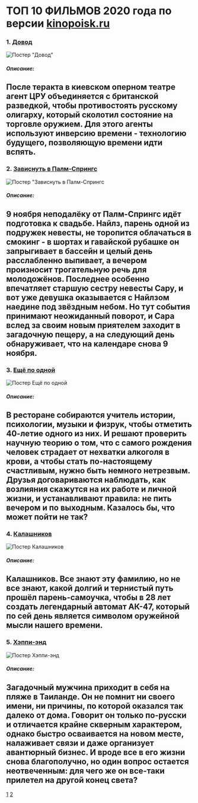 # ТОП 10 ФИЛЬМОВ 2020 года по версии [kinopoisk.ru](https://www.kinopoisk.ru/)
### 1. [Довод](https://www.kinopoisk.ru/film/1236063/) 
![Постер "Довод"](https://avatars.mds.yandex.net/get-kinopoisk-image/1773646/adaaab38-f1c9-41cc-98e8-ae1b8c5f5c23/300x450)
##### Описание: 
После теракта в киевском оперном театре агент ЦРУ объединяется с британской разведкой, чтобы противостоять русскому олигарху, который сколотил состояние на торговле оружием. Для этого агенты используют инверсию времени - технологию будущего, позволяющую времени идти вспять.
---
### 2. [Зависнуть в Палм-Спрингс](https://www.kinopoisk.ru/film/1245524/)
![Постер "Зависнуть в Палм-Спрингс](https://avatars.mds.yandex.net/get-kinopoisk-image/1599028/4c5e3735-0867-4994-869f-8403f02e9239/300x450)
##### Описание: 
9 ноября неподалёку от Палм-Спрингс идёт подготовка к свадьбе. Найлз, парень одной из подружек невесты, не торопится облачаться в смокинг - в шортах и гавайской рубашке он запрыгивает в бассейн и целый день расслабленно выпивает, а вечером произносит трогательную речь для молодожёнов. Последнее особенно впечатляет старшую сестру невесты Сару, и вот уже девушка оказывается с Найлзом наедине под звёздным небом. Но тут события принимают неожиданный поворот, и Сара вслед за своим новым приятелем заходит в загадочную пещеру, а на следующий день обнаруживает, что на календаре снова 9 ноября.
---
### 3. [Ещё по одной](https://www.kinopoisk.ru/film/1263705/)
![Постер Ещё по одной](https://avatars.mds.yandex.net/get-kinopoisk-image/1773646/a575032b-1b9f-4ea4-adf2-a3dd3359acc8/300x450)
##### Описание: 
В ресторане собираются учитель истории, психологии, музыки и физрук, чтобы отметить 40-летие одного из них. И решают проверить научную теорию о том, что c самого рождения человек страдает от нехватки алкоголя в крови, а чтобы стать по-настоящему счастливым, нужно быть немного нетрезвым. Друзья договариваются наблюдать, как возлияния скажутся на их работе и личной жизни, и устанавливают правила: не пить вечером и по выходным. Казалось бы, что может пойти не так?
---
### 4. [Калашников](https://www.kinopoisk.ru/film/1188248/)
![Постер Калашников](https://avatars.mds.yandex.net/get-kinopoisk-image/1600647/e57191a7-61b5-4dfe-a50e-2eabb5b4f142/300x450)
##### Описание: 
Калашников. Все знают эту фамилию, но не все знают, какой долгий и тернистый путь прошёл парень-самоучка, чтобы в 28 лет создать легендарный автомат АК-47, который по сей день является символом оружейной мысли нашего времени.
---
### 5. [Хэппи-энд](https://www.kinopoisk.ru/film/994530/)
![Постер Хэппи-энд](https://avatars.mds.yandex.net/get-kinopoisk-image/1600647/dd8c129f-6143-4ff8-84b0-968e37c1dd17/300x450)
##### Описание: 
Загадочный мужчина приходит в себя на пляже в Таиланде. Он не помнит ни своего имени, ни причины, по которой оказался так далеко от дома. Говорит он только по-русски и отличается крайне скверным характером, однако быстро осваивается на новом месте, налаживает связи и даже организует авантюрный бизнес. И вроде все в его жизни снова благополучно, но один вопрос остается неотвеченным: для чего же он все-таки прилетел на другой конец света?
---
[1](index.md) [2](newpage1.md)
